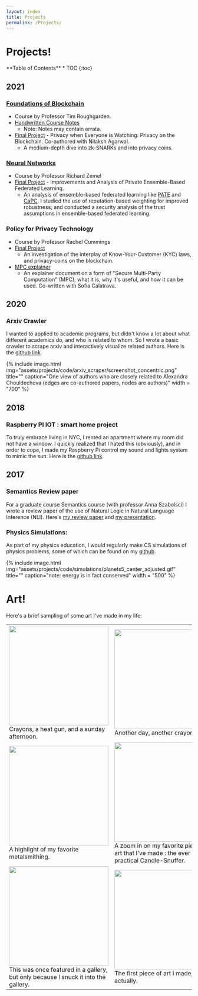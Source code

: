 ```yaml
---
layout: index
title: Projects
permalink: /Projects/
---
```

# **Projects!**

<nav class="toc" style = "margin-bottom: 0;" markdown="1">
**Table of Contents**
* TOC
{:toc}

</nav>

## **2021**

### [Foundations of Blockchain](https://timroughgarden.github.io/fob21/)
* Course by Professor Tim Roughgarden.
* [Handwritten Course Notes](https://drive.google.com/drive/folders/1YmF_3DCrV50MY2pPnB5QPjDwtZOQ4J4N?usp=sharing) 
    * Note: Notes may contain errata. 
* [Final Project]({{site.url}}/assets/projects/courses/blockchains_course_2021/FOB_Project_Report.pdf) - Privacy when Everyone is Watching: Privacy on the Blockchain. Co-authored with Nilaksh Agarwal.
    * A medium-depth dive into zk-SNARKs and into privacy coins. 

### [Neural Networks](https://www.cs.columbia.edu/~zemel/Class/Nndl/)
* Course by Professor Richard Zemel
* [Final Project]({{site.url}}/assets/projects/courses/neural_nets_course_2021/NNDL_privacy_project_final.pdf) - Improvements and Analysis of Private
Ensemble-Based Federated Learning.
    * An analysis of ensemble-based federated learning like [PATE](http://www.cleverhans.io/privacy/2018/04/29/privacy-and-machine-learning.html) and [CaPC](http://www.cleverhans.io/2021/05/01/capc.html). I studied the use of reputation-based weighting for improved robustness, and conducted a security analysis of the trust assumptions in ensemble-based federated learning.

### Policy for Privacy Technology
  * Course by Professor Rachel Cummings
  * [Final Project]({{site.url}}/assets/projects/courses/privacy_policy_2021/privacy_policy_final.pdf)
    * An investigation of the interplay of Know-Your-Customer (KYC) laws, and privacy-coins on the blockchain. 
  * [MPC explainer]({{site.url}}/assets/projects/courses/privacy_policy_2021/privacy_policy_hw3.pdf)
    * An explainer document on a form of "Secure Multi-Party Computation" (MPC); what it is, why it's useful, and how it can be used. Co-written with Sofia Calatrava.

## **2020**
### Arxiv Crawler

I wanted to applied to academic programs, but didn't know a lot about what different academics do, and who is related to whom. So I wrote a basic crawler to scrape arxiv and interactively visualize related authors. Here is the [github link](https://github.com/RoyRin/arxiv_connections).

{% include image.html img="assets/projects/code/arxiv_scraper/screenshot_concentric.png" title="" caption="One view of authors who are closely related to Alexandra Chouldechova (edges are co-authored papers, nodes are authors)"  width = "700" %}

<!-- 
#### To do: include reference to career copilots jobs scraper
-->

## **2018** 
### Raspberry PI IOT : smart home project

To truly embrace living in NYC, I rented an apartment where my room did not have a window. I quickly realized that I hated this (obviously), and in order to cope, I made my Raspberry Pi control my sound and lights system to mimic the sun. Here is the [github link](https://github.com/RoyRin/rpi_home_lights).

## **2017** 
### Semantics Review paper

For a graduate course Semantics course (with professor Anna Szabolsci) I wrote a review paper of the use of Natural Logic in Natural Language Inference (NLI). Here's [my review paper]({{site.url}}/assets/projects/courses/semantics_2017/Rinberg_Natural_Logic_in_Natural_Language_Inferences.pdf) and [my presentation]({{site.url}}/assets/projects/courses/semantics_2017/Natural_Logic_present2.pdf).

### Physics Simulations:

As part of my physics education, I would regularly make CS simulations of physics problems, some of which can be found on my [github](https://github.com/RoyRin/Computational_Physics_2016).

{% include image.html img="assets/projects/code/simulations/planets5_center_adjusted.gif" title="" caption="note: energy is in fact conserved"  width = "500" %}

# **Art!**

Here's a brief sampling of some art I've made in my life:


<table>
  <tr>
    <td><img src='{{site.url}}/assets/ART/Colors3.jpg' width=270 >
        <figcaption>Crayons, a heat gun, and a sunday afternoon.</figcaption>
    </td>
          <td><img src='{{site.url}}/assets/ART/geometerscrayon2.jpg' width=270 >
        <figcaption>Another day, another crayon.</figcaption>        
        </td>
  </tr>

   <tr>
    <td><img src='{{site.url}}/assets/ART/AllMetalSmithing1.jpg'  width=270 >
      <figcaption>A highlight of my favorite metalsmithing.</figcaption>
    </td>
    <td><img src='{{site.url}}/assets/ART/candlesnuffer2.jpg' width=270 >
    <figcaption>A zoom in on my favorite piece of art that I've made : the ever practical Candle-Snuffer.</figcaption>
    </td>
  </tr>

  <tr>
    <td><img src='{{site.url}}/assets/ART/Conversation3.jpg'  width=270>
        <figcaption>This was once featured in a gallery, but only because I snuck it into the gallery.</figcaption>
    </td>
    <td><img src='{{site.url}}/assets/ART/NYC.jpg' width=270 >
      <figcaption> The first piece of art I made, actually. </figcaption>
    </td>

  </tr>
</table>







<!--- 
In the future, I could potentially look into :
this style found in https://stackoverflow.com/questions/17677094/jekyll-for-loop-over-all-images-in-a-folder 


Or I could just put the images side by side, without the table
![metalsmithing]({{site.url}}/assets/ART/AllMetalSmithing1.jpg){: width="250" }![metalsmithing]({{site.url}}/assets/ART/AllMetalSmithing1.jpg){: width="250" }![metalsmithing]({{site.url}}/assets/ART/AllMetalSmithing1.jpg){: width="250" }


There's also some promise here :

{% for image in site.static_files %}
{% if image.path contains 'ART/' %}  
![image.path]({{ image.path }}){: width="250" }
{% endif %} 
{% endfor %}

-->
